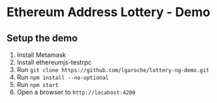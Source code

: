 # Ethereum Address Lottery - Demo

## Setup the demo

1. Install Metamask
1. Install ethereumjs-testrpc
1. Run `git clone https://github.com/lgaroche/lottery-ng-demo.git`
1. Run `npm install --no-optional`
1. Run `npm start`
1. Open a browser to `http://locahost:4200`